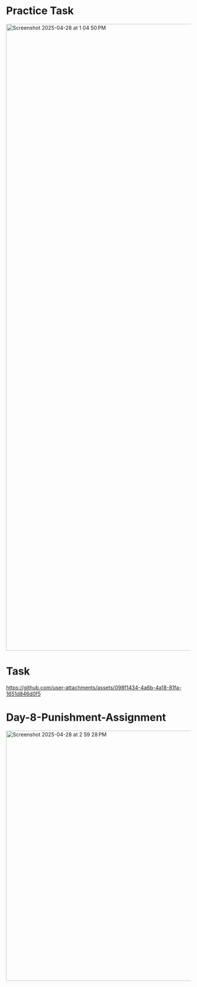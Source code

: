 <h1>Practice Task</h1>
<img width="1710" alt="Screenshot 2025-04-28 at 1 04 50 PM" src="https://github.com/user-attachments/assets/ab2ed605-f8fe-4df9-9455-158d312e3484" />
<h1>Task</h1>


https://github.com/user-attachments/assets/098f1434-4a6b-4a18-81fa-1651d846d0f5
<h1>Day-8-Punishment-Assignment</h1>
<img width="683" alt="Screenshot 2025-04-28 at 2 59 28 PM" src="https://github.com/user-attachments/assets/fd168919-3a42-4d85-b5c1-bfafc98f7869" />

